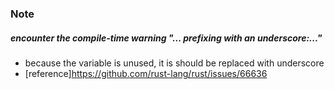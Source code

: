 ### Note
##### encounter the compile-time warning "... prefixing with an underscore:..."
- because the variable is unused, it is should be replaced with underscore
- [reference]https://github.com/rust-lang/rust/issues/66636
